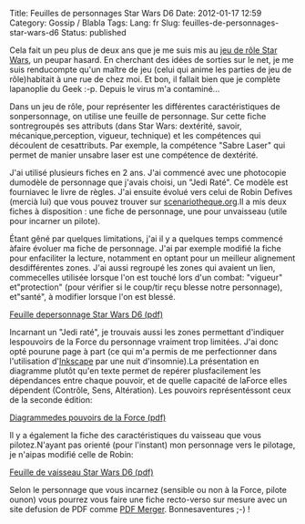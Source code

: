 Title: Feuilles de personnages Star Wars D6
Date: 2012-01-17 12:59
Category: Gossip / Blabla
Tags:
Lang: fr
Slug: feuilles-de-personnages-star-wars-d6
Status: published

Cela fait un peu plus de deux ans que je me suis mis au [jeu de rôle Star Wars](http://fr.wikipedia.org/wiki/Star_Wars_D6), un peupar hasard. En cherchant des idées de sorties sur le net, je me suis renducompte qu'un maître de jeu (celui qui anime les parties de jeu de rôle)habitait à une rue de chez moi. Et bon, il fallait bien que je complète lapanoplie du Geek :-p. Depuis le virus m'a contaminé...  
  
Dans un jeu de rôle, pour représenter les différentes caractéristiques de sonpersonnage, on utilise une feuille de personnage. Sur cette fiche sontregroupés ses attributs (dans Star Wars: dextérité, savoir, mécanique,perception, vigueur, technique) et les compétences qui découlent de cesattributs. Par exemple, la compétence "Sabre Laser" qui permet de manier unsabre laser est une compétence de dextérité.  
  
J'ai utilisé plusieurs fiches en 2 ans. J'ai commencé avec une photocopie dumodèle de personnage que j'avais choisi, un "Jedi Raté". Ce modèle est fourniavec le livre de règles. J'ai ensuite évolué vers celui de Robin Defives (mercià lui) que vous pouvez trouver sur [scenariotheque.org](http://www.scenariotheque.org/Document/info_doc.php?id_doc=2785%20).Il a mis deux fiches à disposition : une fiche de personnage, une pour unvaisseau (utile pour incarner un pilote).  
  
Étant gêné par quelques limitations, j'ai il y a quelques temps commencé àfaire évoluer ma fiche de personnage. J'ai par exemple modifié la fiche pour enfaciliter la lecture, notamment en optant pour un meilleur alignement desdifférentes zones. J'ai aussi regroupé les zones qui avaient un lien, commecelles utilisée lorsque l'on est touché lors d'un combat: "vigueur" et"protection" (pour vérifier si le coup/tir reçu blesse notre personnage), et"santé", à modifier lorsque l'on est blessé.  
  
[Feuille depersonnage Star Wars D6 (pdf)](/public/star_wars/star_wars_-_feuille_perso_v2.pdf)  
  
Incarnant un "Jedi raté", je trouvais aussi les zones permettant d'indiquer lespouvoirs de la Force du personnage vraiment trop limitées. J'ai donc opté pourune page à part (ce qui m'a permis de me perfectionner dans l'utilisation d'[Inkscape](http://inkscape.org/?lang=fr) par une nuit d'insomnie).La présentation en diagramme plutôt qu'en texte permet de repérer plusfacilement les dépendances entre chaque pouvoir, et de quelle capacité de laForce elles dépendent (Contrôle, Sens, Altération). Les pouvoirs représentéssont ceux de la seconde édition:  
  
[Diagrammedes pouvoirs de la Force (pdf)](/public/star_wars/star_wars_-_pouvoirs_de_la_force_v2.pdf)  
  
Il y a également la fiche des caractéristiques du vaisseau que vous pilotez.N'ayant pas orienté (pour l'instant) mon personnage vers le pilotage, je n'aipas modifié celle de Robin:

[Feuille de vaisseau Star Wars D6 (pdf)](http://www.scenariotheque.org/Fichiers/fdp/pdf/2785_FdP_SW%20_D6%20_Verso.pdf)

Selon le personnage que vous incarnez (sensible ou non à la Force, pilote ounon) vous pourrez vous faire une fiche recto-verso sur mesure avec un site defusion de PDF comme [PDF Merger](http://www.pdfmerger.org). Bonnesaventures ;-) !
